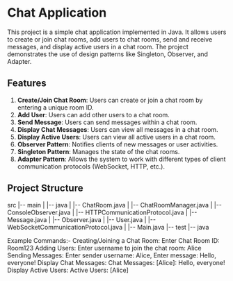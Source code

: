 # Chat Application

This project is a simple chat application implemented in Java. It allows users to create or join chat rooms, add users to chat rooms, send and receive messages, and display active users in a chat room. The project demonstrates the use of design patterns like Singleton, Observer, and Adapter.

## Features

1. **Create/Join Chat Room**: Users can create or join a chat room by entering a unique room ID.
2. **Add User**: Users can add other users to a chat room.
3. **Send Message**: Users can send messages within a chat room.
4. **Display Chat Messages**: Users can view all messages in a chat room.
5. **Display Active Users**: Users can view all active users in a chat room.
6. **Observer Pattern**: Notifies clients of new messages or user activities.
7. **Singleton Pattern**: Manages the state of the chat rooms.
8. **Adapter Pattern**: Allows the system to work with different types of client communication protocols (WebSocket, HTTP, etc.).

## Project Structure
src
|-- main
| |-- java
| |-- ChatRoom.java
| |-- ChatRoomManager.java
| |-- ConsoleObserver.java
| |-- HTTPCommunicationProtocol.java
| |-- Message.java
| |-- Observer.java
| |-- User.java
| |-- WebSocketCommunicationProtocol.java
| |-- Main.java
|-- test
|-- java

Example Commands:-
  Creating/Joining a Chat Room: Enter Chat Room ID: Room123
  Adding Users: Enter username to join the chat room: Alice
  Sending Messages: Enter sender username: Alice, Enter message: Hello, everyone!
  Display Chat Messages: Chat Messages: [Alice]: Hello, everyone!
  Display Active Users: Active Users: [Alice]
